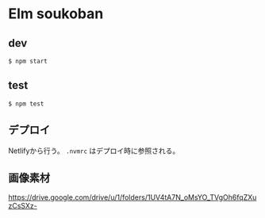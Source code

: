 # Elm soukoban

## dev

```
$ npm start
```

## test

```
$ npm test
```

## デプロイ

Netlifyから行う。
`.nvmrc` はデプロイ時に参照される。

## 画像素材

https://drive.google.com/drive/u/1/folders/1UV4tA7N_oMsYO_TVgOh6fqZXuzCsSXz-
